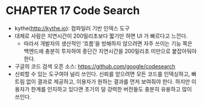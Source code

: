 # CHAPTER 17 Code Search

- kythe(http://kythe.io): 컴파일러 기반 인덱스 도구
- 대체로 사람은 지연시간이 200밀리초보다 짧기만 하면 UI 가 빠르다고 느낀다.
    - 따라서 개발자의 생산적인 ‘흐름’을 방해하지 않으려면 자주 쓰이는 기능 쪽은 백엔드에 충분히 투자하여 종단간 지연시간을 200밀리초 미만으로 붙잡아둬야 한다.
- 구글의 코드 검색 오픈 소스: https://github.com/google/codesearch
- 신뢰할 수 있는 도구여야 널리 쓰인다. 신뢰를 얻으려면 모든 코드를 인덱싱하고, 빠트림 없이 결과로 제공하고, 이용자가 원하는 결과를 먼저 보여줘야 한다. 하지만 이용자가 한계를 인지하고 있다면 초기의 덜 강력한 버전들도 충분히 유용하고 많이 쓰인다.